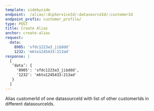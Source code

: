 ```yaml
---
template: sidebyside
endpoint:  /alias/:dcpServiceId/:datasourceId/:customerId
endpoint_prefix: customer_profile/
type: POST
title: Create Alias
anchor: create-alias
request:
  data:
    8905: 'sfdc1223a3_ji$ddd'
    1232: 'mkto1245433:213ad'
response: |
  [
   ‘data’: {
     '8905': 'sfdc1223a3_ji$ddd',
     '1232': 'mkto1245433:213ad'
   }
  ]
---
```


Alias customerId of one datasourceId with list of other customerIds in different datasourceIds.
